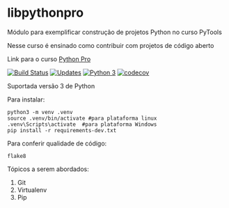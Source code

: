 # libpythonpro
Módulo para exemplificar construção de projetos Python no curso PyTools

Nesse curso é ensinado como contribuir com projetos de código aberto

Link para o curso [Python Pro](https://www.python.pro.br/)

[![Build Status](https://travis-ci.org/atiladalan/libpythonpro.svg?branch=master)](https://travis-ci.org/atiladalan/libpythonpro)
[![Updates](https://pyup.io/repos/github/atiladalan/libpythonpro/shield.svg)](https://pyup.io/repos/github/atiladalan/libpythonpro/)
[![Python 3](https://pyup.io/repos/github/atiladalan/libpythonpro/python-3-shield.svg)](https://pyup.io/repos/github/atiladalan/libpythonpro/)
[![codecov](https://codecov.io/gh/atiladalan/libpythonpro/branch/master/graph/badge.svg)](https://codecov.io/gh/atiladalan/libpythonpro)

Suportada versão 3 de Python

Para instalar:

```console
python3 -m venv .venv
source .venv/bin/activate #para plataforma linux
.venv\Scripts\activate  #para plataforma Windows
pip install -r requirements-dev.txt
```

Para conferir qualidade de código:

```console
flake8

```

Tópicos a serem abordados:
 1. Git
 2. Virtualenv
 3. Pip
 
 